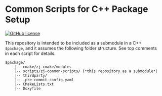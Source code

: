 # Common Scripts for C++ Package Setup

[![GitHub license](https://img.shields.io/badge/license-Apache--2.0-blue.svg)](https://github.com/zongyaojin/zj-base/blob/main/LICENSE)

This repository is intended to be included as a submodule in a C++ `$package`, and it assumes the following folder structure. See top comments in each script for details.

```text
$package/
    |-- cmake/zj-cmake/modules
    |-- scripts/zj-common-scripts/ (*this repository as a submodule*)
    |-- thirdparty/
    |-- .pre-commit-config.yaml
    |-- CMakeLists.txt
    |-- Doxyfile
```
